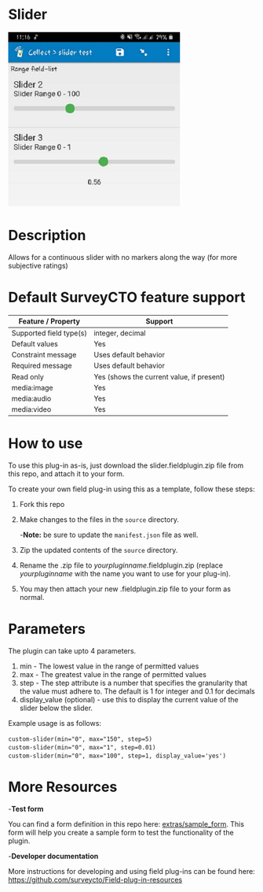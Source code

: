 # Slider
![Preview - two sliders on one screen](/extras/slider.jpg)

# Description
Allows for a continuous slider with no markers along the way (for more subjective ratings)

# Default SurveyCTO feature support

Feature / Property |	Support
------------------ |  ---------
Supported field type(s) |	integer, decimal
Default values	| Yes
Constraint message	| Uses default behavior
Required message | Uses default behavior
Read only	| Yes (shows the current value, if present)
media:image	| Yes
media:audio	| Yes
media:video	| Yes

# How to use
To use this plug-in as-is, just download the slider.fieldplugin.zip file from this repo, and attach it to your form.

To create your own field plug-in using this as a template, follow these steps:

1. Fork this repo

2. Make changes to the files in the `source` directory.

    -__Note:__ be sure to update the `manifest.json` file as well.

3. Zip the updated contents of the `source` directory.

4. Rename the .zip file to *yourpluginname*.fieldplugin.zip (replace *yourpluginname* with the name you want to use for your plug-in).

5. You may then attach your new .fieldplugin.zip file to your form as normal.

# Parameters
The plugin can take upto 4 parameters.
1. min - The lowest value in the range of permitted values
2. max - The greatest value in the range of permitted values
3. step - The step attribute is a number that specifies the granularity that the value must adhere to. The default is 1 for integer and 0.1 for decimals
4. display_value (optional) - use this to display the current value of the slider below the slider.  

Example usage is as follows:  

`custom-slider(min="0", max="150", step=5)`  
`custom-slider(min="0", max="1", step=0.01)`  
`custom-slider(min="0", max="100", step=1, display_value='yes')`

# More Resources
-__Test form__

 You can find a form definition in this repo here: [extras/sample_form](https://github.com/surveycto/slider/blob/master/extras/example-form/Example%20form%20-%20slider.xlsx). This form will help you create a sample form to test the functionality of the plugin.

-__Developer documentation__

More instructions for developing and using field plug-ins can be found here: https://github.com/surveycto/Field-plug-in-resources

